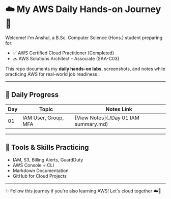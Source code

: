 
# ☁️ My AWS Daily Hands-on Journey 💛

Welcome! I'm Anshul, a B.Sc. Computer Science (Hons.) student preparing for:

- ✅ AWS Certified Cloud Practitioner (Completed)
- 🔜 AWS Solutions Architect – Associate (SAA-C03)

This repo documents my **daily hands-on labs**, screenshots, and notes while practicing AWS for real-world job readiness .

---

## 📅 Daily Progress

| Day | Topic | Notes Link |
|-----|--------|------------|
| 01  | IAM User, Group, MFA | [View Notes](./Day 01 IAM summary.md) 

---

## 🧰 Tools & Skills Practicing

- IAM, S3, Billing Alerts, GuardDuty  
- AWS Console + CLI  
- Markdown Documentation  
- GitHub for Cloud Projects

---

✨ Follow this journey if you're also learning AWS! Let's cloud together ☁️🚀
